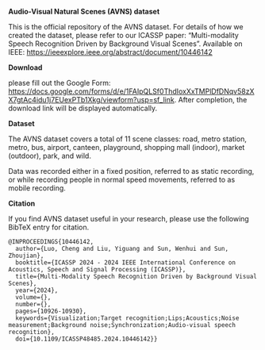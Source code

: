  **Audio-Visual Natural Scenes (AVNS) dataset**
 
This is the official repository of the AVNS dataset. For details of how we created the dataset, please refer to our ICASSP paper: “Multi-modality Speech Recognition Driven by Background Visual Scenes”. Available on IEEE: https://ieeexplore.ieee.org/abstract/document/10446142

**Download**

please fill out the Google Form: https://docs.google.com/forms/d/e/1FAIpQLSf0ThdIoxXxTMPlDfDNqv58zXX7gtAc4idu1j7EUexPTb1Xkg/viewform?usp=sf_link. After completion, the download link will be displayed automatically.

**Dataset**

The AVNS dataset covers a total of 11 scene classes: road, metro station, metro, bus, airport, canteen, playground, shopping mall (indoor), market (outdoor), park, and wild. 

Data was recorded either in a fixed position, referred to as static recording, or while recording people in normal speed movements, referred to as mobile recording.

**Citation**

If you find AVNS dataset useful in your research, please use the following BibTeX entry for citation.

```
@INPROCEEDINGS{10446142,
  author={Luo, Cheng and Liu, Yiguang and Sun, Wenhui and Sun, Zhoujian},
  booktitle={ICASSP 2024 - 2024 IEEE International Conference on Acoustics, Speech and Signal Processing (ICASSP)}, 
  title={Multi-Modality Speech Recognition Driven by Background Visual Scenes}, 
  year={2024},
  volume={},
  number={},
  pages={10926-10930},
  keywords={Visualization;Target recognition;Lips;Acoustics;Noise measurement;Background noise;Synchronization;Audio-visual speech recognition},
  doi={10.1109/ICASSP48485.2024.10446142}}
```


 
